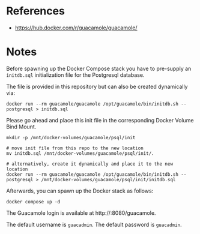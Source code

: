 # References

- https://hub.docker.com/r/guacamole/guacamole/

# Notes

Before spawning up the Docker Compose stack you have to pre-supply an `initdb.sql` initialization file for the Postgresql database.

The file is provided in this repository but can also be created dynamically via:

````
docker run --rm guacamole/guacamole /opt/guacamole/bin/initdb.sh --postgresql > initdb.sql
````

Please go ahead and place this init file in the corresponding Docker Volume Bind Mount.

````
mkdir -p /mnt/docker-volumes/guacamole/psql/init

# move init file from this repo to the new location
mv initdb.sql /mnt/docker-volumes/guacamole/psql/init/.

# alternatively, create it dynamically and place it to the new location
docker run --rm guacamole/guacamole /opt/guacamole/bin/initdb.sh --postgresql > /mnt/docker-volumes/guacamole/psql/init/initdb.sql
````

Afterwards, you can spawn up the Docker stack as follows:

````
docker compose up -d
````

The Guacamole login is available at http://<YOUR-IP>:8080/guacamole.

The default username is `guacadmin`. The default password is `guacadmin`.
